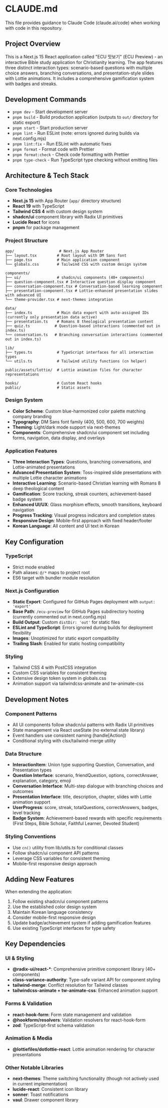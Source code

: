 # CLAUDE.md

This file provides guidance to Claude Code (claude.ai/code) when working with code in this repository.

## Project Overview

This is a Next.js 15 React application called "ECU 맛보기" (ECU Preview) - an interactive Bible study application for Christianity learning. The app features three distinct interaction types: scenario-based questions with multiple choice answers, branching conversations, and presentation-style slides with Lottie animations. It includes a comprehensive gamification system with badges and streaks.

## Development Commands

- `pnpm dev` - Start development server
- `pnpm build` - Build production application (outputs to `out/` directory for static export)
- `pnpm start` - Start production server
- `pnpm lint` - Run ESLint (note: errors ignored during builds via next.config.mjs)
- `pnpm lint:fix` - Run ESLint with automatic fixes
- `pnpm format` - Format code with Prettier
- `pnpm format:check` - Check code formatting with Prettier
- `pnpm type-check` - Run TypeScript type checking without emitting files

## Architecture & Tech Stack

### Core Technologies

- **Next.js 15** with App Router (`app/` directory structure)
- **React 19** with TypeScript
- **Tailwind CSS 4** with custom design system
- **shadcn/ui** component library with Radix UI primitives
- **Lucide React** for icons
- **pnpm** for package management

### Project Structure

```
app/                    # Next.js App Router
├── layout.tsx         # Root layout with DM Sans font
├── page.tsx           # Main application component
└── globals.css        # Tailwind CSS with custom design system

components/
├── ui/                # shadcn/ui components (40+ components)
├── question-component.tsx # Interactive question display component
├── conversation-component.tsx # Conversation-based learning component
├── presentation-component.tsx # Lottie-enhanced presentation slides with advanced UI
└── theme-provider.tsx # next-themes integration

data/
├── index.ts           # Main data export with auto-assigned IDs (currently only presentation data active)
├── presentation.ts    # Romans 8 theological presentation content
├── quiz.ts           # Question-based interactions (commented out in index.ts)
└── conversation.ts   # Branching conversation interactions (commented out in index.ts)

lib/
├── types.ts           # TypeScript interfaces for all interaction types
└── utils.ts           # Tailwind utility functions (cn helper)

public/assets/lottie/  # Lottie animation files for character representations

hooks/                 # Custom React hooks
public/                # Static assets
```

### Design System

- **Color Scheme**: Custom blue-harmonized color palette matching company branding
- **Typography**: DM Sans font family (400, 500, 600, 700 weights)
- **Theming**: Light/dark mode support via next-themes
- **Components**: Comprehensive shadcn/ui component set including forms, navigation, data display, and overlays

### Application Features

- **Three Interaction Types**: Questions, branching conversations, and Lottie-animated presentations
- **Advanced Presentation System**: Toss-inspired slide presentations with multiple Lottie character animations
- **Interactive Learning**: Scenario-based Christian learning with Romans 8 deep theological content
- **Gamification**: Score tracking, streak counters, achievement-based badge system
- **Enhanced UI/UX**: Glass morphism effects, smooth transitions, keyboard navigation
- **Progress Tracking**: Visual progress indicators and completion states
- **Responsive Design**: Mobile-first approach with fixed header/footer
- **Korean Language**: All content and UI text in Korean

## Key Configuration

### TypeScript

- Strict mode enabled
- Path aliases: `@/*` maps to project root
- ES6 target with bundler module resolution

### Next.js Configuration

- **Static Export**: Configured for GitHub Pages deployment with `output: 'export'`
- **Base Path**: `/ecu-preview` for GitHub Pages subdirectory hosting (currently commented out in next.config.mjs)
- **Build Output**: Custom `distDir: 'out'` for static files
- **ESLint and TypeScript**: Errors ignored during builds for deployment flexibility
- **Images**: Unoptimized for static export compatibility
- **Trailing Slash**: Enabled for static hosting compatibility

### Styling

- Tailwind CSS 4 with PostCSS integration
- Custom CSS variables for consistent theming
- Extensive design token system in globals.css
- Animation support via tailwindcss-animate and tw-animate-css

## Development Notes

### Component Patterns

- All UI components follow shadcn/ui patterns with Radix UI primitives
- State management via React useState (no external state library)
- Event handlers use consistent naming (handle[Action])
- Conditional styling with clsx/tailwind-merge utility

### Data Structure

- **InteractionItem**: Union type supporting Question, Conversation, and Presentation types
- **Question Interface**: scenario, friendQuestion, options, correctAnswer, explanation, category, emoji
- **Conversation Interface**: Multi-step dialogue with branching choices and outcomes
- **Presentation Interface**: title, description, chapter, slides with Lottie animation support
- **UserProgress**: score, streak, totalQuestions, correctAnswers, badges, level tracking
- **Badge System**: Achievement-based rewards with specific requirements (First Steps, Bible Scholar, Faithful Learner, Devoted Student)

### Styling Conventions

- Use `cn()` utility from lib/utils.ts for conditional classes
- Follow shadcn/ui component API patterns
- Leverage CSS variables for consistent theming
- Mobile-first responsive design approach

## Adding New Features

When extending the application:

1. Follow existing shadcn/ui component patterns
2. Use the established color design system
3. Maintain Korean language consistency
4. Consider mobile-first responsive design
5. Update badge/achievement system if adding gamification features
6. Use existing TypeScript interfaces for type safety

## Key Dependencies

### UI & Styling

- **@radix-ui/react-\***: Comprehensive primitive component library (40+ components)
- **class-variance-authority**: Type-safe variant API for component styling
- **tailwind-merge**: Conflict resolution for Tailwind classes
- **tailwindcss-animate + tw-animate-css**: Enhanced animation support

### Forms & Validation

- **react-hook-form**: Form state management and validation
- **@hookform/resolvers**: Validation resolvers for react-hook-form
- **zod**: TypeScript-first schema validation

### Animation & Media

- **@lottiefiles/dotlottie-react**: Lottie animation rendering for character presentations

### Other Notable Libraries

- **next-themes**: Theme switching functionality (though not actively used in current implementation)
- **lucide-react**: Consistent icon library
- **sonner**: Toast notifications
- **vaul**: Drawer component library
